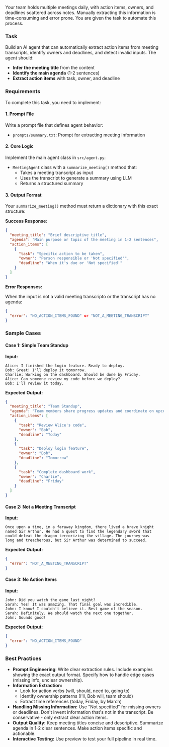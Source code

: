 Your team holds multiple meetings daily, with action items, owners, and deadlines scattered across notes. Manually extracting this information is time-consuming and error prone. You are given the task to automate this process.

### Task

Build an AI agent that can automatically extract action items from meeting transcripts, identify owners and deadlines, and detect invalid inputs. The agent should:

- **Infer the meeting title** from the content
- **Identify the main agenda** (1-2 sentences)
- **Extract action items** with task, owner, and deadline

### Requirements

To complete this task, you need to implement:

#### 1. Prompt File

Write a prompt file that defines agent behavior:

- `prompts/summary.txt`: Prompt for extracting meeting information

#### 2. Core Logic

Implement the main agent class in `src/agent.py`:

- `MeetingAgent` class with a `summarize_meeting()` method that:
  - Takes a meeting transcript as input
  - Uses the transcript to generate a summary using LLM
  - Returns a structured summary

#### 3. Output Format

Your `summarize_meeting()` method must return a dictionary with this exact structure:

**Success Response:**
```json
{
  "meeting_title": "Brief descriptive title",
  "agenda": "Main purpose or topic of the meeting in 1-2 sentences",
  "action_items": [
    {
      "task": "Specific action to be taken",
      "owner": "Person responsible or 'Not specified'",
      "deadline": "When it's due or 'Not specified'"
    }
  ]
}
```

**Error Responses:**

When the input is not a valid meeting transcripto or the transcript has no agenda:
```json
{
  "error": "NO_ACTION_ITEMS_FOUND" or "NOT_A_MEETING_TRANSCRIPT"
}
```

### Sample Cases

#### Case 1: Simple Team Standup

**Input:**
```
Alice: I finished the login feature. Ready to deploy.
Bob: Great! I'll deploy it tomorrow.
Charlie: Working on the dashboard. Should be done by Friday.
Alice: Can someone review my code before we deploy?
Bob: I'll review it today.
```

**Expected Output:**
```json
{
  "meeting_title": "Team Standup",
  "agenda": "Team members share progress updates and coordinate on upcoming tasks",
  "action_items": [
    {
      "task": "Review Alice's code",
      "owner": "Bob",
      "deadline": "Today"
    },
    {
      "task": "Deploy login feature",
      "owner": "Bob",
      "deadline": "Tomorrow"
    },
    {
      "task": "Complete dashboard work",
      "owner": "Charlie",
      "deadline": "Friday"
    }
  ]
}
```

#### Case 2: Not a Meeting Transcript

**Input:**
```
Once upon a time, in a faraway kingdom, there lived a brave knight 
named Sir Arthur. He had a quest to find the legendary sword that 
could defeat the dragon terrorizing the village. The journey was 
long and treacherous, but Sir Arthur was determined to succeed.
```

**Expected Output:**
```json
{
  "error": "NOT_A_MEETING_TRANSCRIPT"
}
```

#### Case 3: No Action Items

**Input:**
```
John: Did you watch the game last night?
Sarah: Yes! It was amazing. That final goal was incredible.
John: I know! I couldn't believe it. Best game of the season.
Sarah: Definitely. We should watch the next one together.
John: Sounds good!
```

**Expected Output:**
```json
{
  "error": "NO_ACTION_ITEMS_FOUND"
}
```

### Best Practices

- **Prompt Engineering**: Write clear extraction rules. Include examples showing the exact output format. Specify how to handle edge cases (missing info, unclear ownership).
- **Information Extraction:**
  - Look for action verbs (will, should, need to, going to)
  - Identify ownership patterns (I'll, Bob will, team should)
  - Extract time references (today, Friday, by March)
- **Handling Missing Information:** Use "Not specified" for missing owners or deadlines. Don't invent information that's not in the transcript. Be conservative - only extract clear action items.
- **Output Quality:** Keep meeting titles concise and descriptive. Summarize agenda in 1-2 clear sentences. Make action items specific and actionable.
- **Interactive Testing:** Use preview to test your full pipeline in real time.
